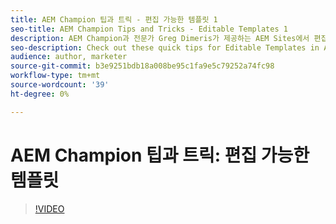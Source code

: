 ```yaml
---
title: AEM Champion 팁과 트릭 - 편집 가능한 템플릿 1
seo-title: AEM Champion Tips and Tricks - Editable Templates 1
description: AEM Champion과 전문가 Greg Dimeris가 제공하는 AEM Sites에서 편집 가능한 템플릿에 대한 빠른 팁을 확인할 수 있습니다. 오늘 인스턴스에서 사용해 보십시오.
seo-description: Check out these quick tips for Editable Templates in AEM Sites by AEM Champion and expert, Greg Dimeris. Try them out in your instance today.
audience: author, marketer
source-git-commit: b3e9251bdb18a008be95c1fa9e5c79252a74fc98
workflow-type: tm+mt
source-wordcount: '39'
ht-degree: 0%

---
```



# AEM Champion 팁과 트릭: 편집 가능한 템플릿

>[!VIDEO](https://video.tv.adobe.com/v/3409424?quality=12&learn=on)
